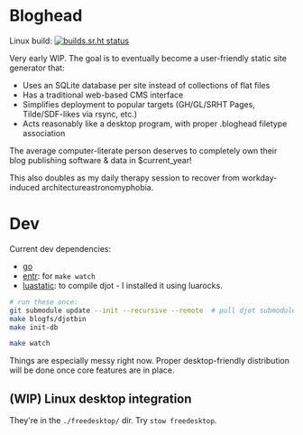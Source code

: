 # Bloghead

Linux build: [![builds.sr.ht status](https://builds.sr.ht/~nhanb/bloghead/commits/master/.build.yml.svg)](https://builds.sr.ht/~nhanb/bloghead/commits/master/.build.yml?)

Very early WIP.
The goal is to eventually become a user-friendly static site generator that:

- Uses an SQLite database per site instead of collections of flat files
- Has a traditional web-based CMS interface
- Simplifies deployment to popular targets (GH/GL/SRHT Pages, Tilde/SDF-likes via rsync, etc.)
- Acts reasonably like a desktop program, with proper .bloghead filetype association

The average computer-literate person deserves to completely own their blog
publishing software & data in $current_year!

This also doubles as my daily therapy session to recover from workday-induced
architectureastronomyphobia.

# Dev

Current dev dependencies:

- [go](https://go.dev/)
- [entr](https://eradman.com/entrproject/): for `make watch`
- [luastatic](https://github.com/ers35/luastatic): to compile djot - I
  installed it using luarocks.

```sh
# run these once:
git submodule update --init --recursive --remote  # pull djot submodule
make blogfs/djotbin
make init-db

make watch
```

Things are especially messy right now. Proper desktop-friendly distribution
will be done once core features are in place.

## (WIP) Linux desktop integration

They're in the `./freedesktop/` dir. Try `stow freedesktop`.
